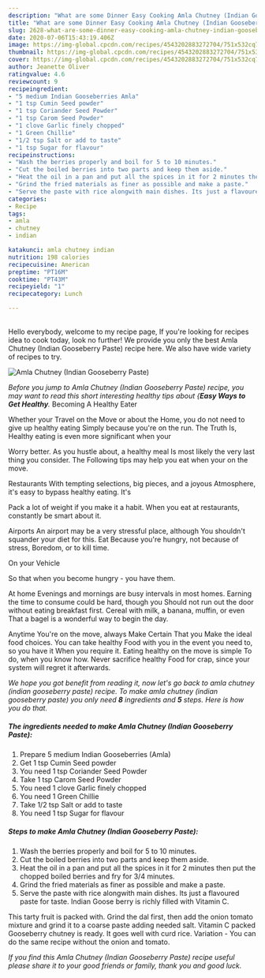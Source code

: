 ```yaml
---
description: "What are some Dinner Easy Cooking Amla Chutney (Indian Gooseberry Paste)"
title: "What are some Dinner Easy Cooking Amla Chutney (Indian Gooseberry Paste)"
slug: 2628-what-are-some-dinner-easy-cooking-amla-chutney-indian-gooseberry-paste
date: 2020-07-06T15:43:19.406Z
image: https://img-global.cpcdn.com/recipes/4543202883272704/751x532cq70/amla-chutney-indian-gooseberry-paste-recipe-main-photo.jpg
thumbnail: https://img-global.cpcdn.com/recipes/4543202883272704/751x532cq70/amla-chutney-indian-gooseberry-paste-recipe-main-photo.jpg
cover: https://img-global.cpcdn.com/recipes/4543202883272704/751x532cq70/amla-chutney-indian-gooseberry-paste-recipe-main-photo.jpg
author: Jeanette Oliver
ratingvalue: 4.6
reviewcount: 9
recipeingredient:
- "5 medium Indian Gooseberries Amla"
- "1 tsp Cumin Seed powder"
- "1 tsp Coriander Seed Powder"
- "1 tsp Carom Seed Powder"
- "1 clove Garlic finely chopped"
- "1 Green Chillie"
- "1/2 tsp Salt or add to taste"
- "1 tsp Sugar for flavour"
recipeinstructions:
- "Wash the berries properly and boil for 5 to 10 minutes."
- "Cut the boiled berries into two parts and keep them aside."
- "Heat the oil in a pan and put all the spices in it for 2 minutes then put the chopped boiled berries and fry for 3/4 minutes."
- "Grind the fried materials as finer as possible and make a paste."
- "Serve the paste with rice alongwith main dishes. Its just a flavoured paste for taste. Indian Goose berry is richly filled with Vitamin C."
categories:
- Recipe
tags:
- amla
- chutney
- indian

katakunci: amla chutney indian 
nutrition: 198 calories
recipecuisine: American
preptime: "PT16M"
cooktime: "PT43M"
recipeyield: "1"
recipecategory: Lunch

---
```

<br>
Hello everybody, welcome to my recipe page, If you're looking for recipes idea to cook today, look no further! We provide you only the best Amla Chutney (Indian Gooseberry Paste) recipe here. We also have wide variety of recipes to try.
<br>


![Amla Chutney (Indian Gooseberry Paste)](https://img-global.cpcdn.com/recipes/4543202883272704/751x532cq70/amla-chutney-indian-gooseberry-paste-recipe-main-photo.jpg)

<i>Before you jump to Amla Chutney (Indian Gooseberry Paste) recipe, you may want to read this short interesting healthy tips about {<strong>Easy Ways to Get Healthy</strong>.</i>
Becoming A Healthy Eater

Whether your Travel on the Move or about the
Home, you do not need to give up healthy eating
Simply because you're on the run. The Truth Is,
Healthy eating is even more significant when your



Worry better. As you hustle about, a healthy meal
Is most likely the very last thing you consider. The
Following tips may help you eat when your on the move.

Restaurants
With tempting selections, big pieces, and a joyous 
Atmosphere, it's easy to bypass healthy eating. It's

Pack a lot of weight if you make it a habit.
When you eat at restaurants, constantly be smart
about it.

Airports
An airport may be a very stressful place, although
You shouldn't squander your diet for this. Eat
Because you're hungry, not because of stress,
Boredom, or to kill time.

On your Vehicle 

So that when you become hungry - you have them.

At home
Evenings and mornings are busy intervals in most homes.
Earning the time to consume could be hard, though you
Should not run out the door without eating breakfast
first. Cereal with milk, a banana, muffin, or even
That a bagel is a wonderful way to begin the day.

Anytime You're on the move, always Make Certain That you
Make the ideal food choices. You can take healthy
Food with you in the event you need to, so you have it
When you require it. Eating healthy on the move is simple 
To do, when you know how. Never sacrifice healthy
Food for crap, since your system will regret it afterwards.


<i>We hope you got benefit from reading it, now let's go back to amla chutney (indian gooseberry paste) recipe. To make amla chutney (indian gooseberry paste) you only need <strong>8</strong> ingredients and <strong>5</strong> steps. Here is how you do that.
</i>

##### The ingredients needed to make Amla Chutney (Indian Gooseberry Paste):

1. Prepare 5 medium Indian Gooseberries (Amla)
1. Get 1 tsp Cumin Seed powder
1. You need 1 tsp Coriander Seed Powder
1. Take 1 tsp Carom Seed Powder
1. You need 1 clove Garlic finely chopped
1. You need 1 Green Chillie
1. Take 1/2 tsp Salt or add to taste
1. You need 1 tsp Sugar for flavour


##### Steps to make Amla Chutney (Indian Gooseberry Paste):

1. Wash the berries properly and boil for 5 to 10 minutes.
1. Cut the boiled berries into two parts and keep them aside.
1. Heat the oil in a pan and put all the spices in it for 2 minutes then put the chopped boiled berries and fry for 3/4 minutes.
1. Grind the fried materials as finer as possible and make a paste.
1. Serve the paste with rice alongwith main dishes. Its just a flavoured paste for taste. Indian Goose berry is richly filled with Vitamin C.


This tarty fruit is packed with. Grind the dal first, then add the onion tomato mixture and grind it to a coarse paste adding needed salt. Vitamin C packed Gooseberry chutney is ready. It goes well with curd rice. Variation - You can do the same recipe without the onion and tomato. 

<i>If you find this Amla Chutney (Indian Gooseberry Paste) recipe useful please share it to your good friends or family, thank you and good luck.</i>
